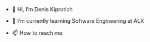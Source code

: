 - 👋 Hi, I’m Denis Kiprotich
<!--- 👀 I’m interested in ...--->
- 🌱 I’m currently learning Software Engineering at ALX
<!--- 💞️ I’m looking to collaborate on ...-->
- 📫 How to reach me  

<!---
kiprotich-denis/kiprotich-denis is a ✨ special ✨ repository because its `README.md` (this file) appears on your GitHub profile.
You can click the Preview link to take a look at your changes.
--->
